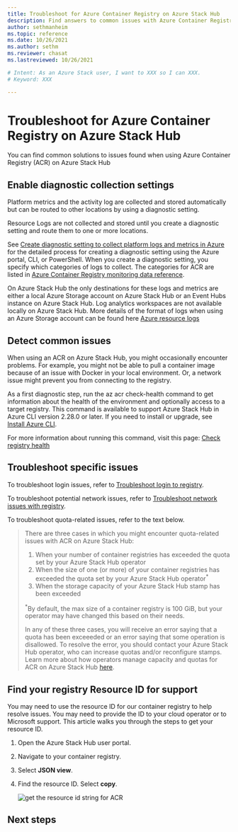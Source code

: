 ```yaml
---
title: Troubleshoot for Azure Container Registry on Azure Stack Hub 
description: Find answers to common issues with Azure Container Registry on Azure Stack Hub
author: sethmanheim
ms.topic: reference
ms.date: 10/26/2021
ms.author: sethm
ms.reviewer: chasat
ms.lastreviewed: 10/26/2021

# Intent: As an Azure Stack user, I want to XXX so I can XXX.
# Keyword: XXX

---
```


# Troubleshoot for Azure Container Registry on Azure Stack Hub

You can find common solutions to issues found when using Azure Container Registry (ACR) on Azure Stack Hub

## Enable diagnostic collection settings

Platform metrics and the activity log are collected and stored automatically but can be routed to other locations by using a diagnostic setting.

Resource Logs are not collected and stored until you create a diagnostic setting and route them to one or more locations.

See [Create diagnostic setting to collect platform logs and metrics in Azure](/azure/azure-monitor/essentials/diagnostic-settings) for the detailed process for creating a diagnostic setting using the Azure portal, CLI, or PowerShell. When you create a diagnostic setting, you specify which categories of logs to collect. The categories for ACR are listed in [Azure Container Registry monitoring data reference](/azure/container-registry/monitor-service-reference#resource-logs).

On Azure Stack Hub the only destinations for these logs and metrics are either a local Azure Storage account on Azure Stack Hub or an Event Hubs instance on Azure Stack Hub. Log analytics workspaces are not available locally on Azure Stack Hub. More details of the format of logs when using an Azure Storage account can be found here [Azure resource logs](/azure/azure-monitor/essentials/resource-logs#send-to-azure-storage)

## Detect common issues

When using an ACR on Azure Stack Hub, you might occasionally encounter problems. For example, you might not be able to pull a container image because of an issue with Docker in your local environment. Or, a network issue might prevent you from connecting to the registry.

As a first diagnostic step, run the az acr check-health command to get information about the health of the environment and optionally access to a target registry. This command is available to support Azure Stack Hub in Azure CLI version 2.28.0 or later. If you need to install or upgrade, see [Install Azure CLI](/cli/azure/install-azure-cli).

For more information about running this command, visit this page: [Check registry health](/azure/container-registry/container-registry-check-health)

## Troubleshoot specific issues

To troubleshoot login issues,  refer to  [Troubleshoot login to registry](/azure/container-registry/container-registry-troubleshoot-login).

To troubleshoot potential network issues, refer to [Troubleshoot network issues with registry](/azure/container-registry/container-registry-troubleshoot-access).

To troubleshoot quota-related issues, refer to the text below.

>There are three cases in which you might encounter quota-related issues with ACR on Azure Stack Hub:
>
>1.  When your number of container registries has exceeded the quota set by your Azure Stack Hub operator
>2.  When the size of one (or more) of your container registries has exceeded the quota set by your Azure Stack Hub operator<sup>*</sup>
>3.  When the storage capacity of your Azure Stack Hub stamp has been exceeded
>
><sup>*</sup>By default, the max size of a container registry is 100 GiB, but your operator may have changed this based on their needs.
>
>In any of these three cases, you will receive an error saying that a quota has been exceeeded or an error saying that some operation is disallowed. To resolve the error, you should contact your Azure Stack Hub operator, who can increase quotas and/or reconfigure stamps. Learn more about how operators manage capacity and quotas for ACR on Azure Stack Hub [here](/azure-stack/operator/container-registries-manage.md).

## Find your registry Resource ID for support

You may need to use the resource ID for our container registry to help resolve issues. You may need to provide the ID to your cloud operator or to Microsoft support. This article walks you through the steps to get your resource ID.

1.  Open the Azure Stack Hub user portal.
2.  Navigate to your container registry.
3.  Select **JSON view**.
4.  Find the resource ID. Select **copy**.

    ![get the resource id string for ACR](.\media\container-registry-get-resource-id\acs-resource-id.png)


## Next steps
